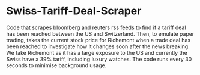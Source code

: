 # Swiss-Tariff-Deal-Scraper
Code that scrapes bloomberg and reuters rss feeds to find if a tariff deal has been reached between the US and Switzerland. Then, to emulate paper trading, takes the current stock price for Richemont when a trade deal has been reached to investigate how it changes soon after the news breaking. We take Richemont as it has a large exposure to the US and currently the Swiss have a 39% tariff, including luxury watches. The code runs every 30 seconds to minimise background usage.
